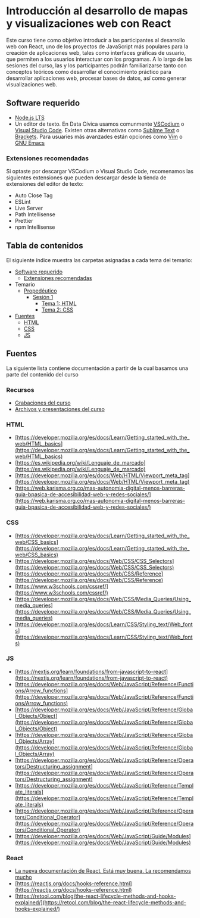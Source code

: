 # Introducción al desarrollo de mapas y visualizaciones web con React

Este curso tiene como objetivo introducir a las participantes al desarrollo web con React, uno de los proyectos de JavaScript más populares para la creación de aplicaciones web, tales como interfaces gráficas de usuario, que permiten a los usuarios interactuar con los programas. A lo largo de las sesiones del curso, las y los participantes podrán familiarizarse tanto con conceptos teóricos como desarrollar el conocimiento práctico para desarrollar aplicaciones web, procesar bases de datos, así como generar visualizaciones web.

## Software requerido
- [Node.js LTS](https://nodejs.org/en/download/)
- Un editor de texto. En Data Cívica usamos comunmente [VSCodium](https://github.com/VSCodium/vscodium/releases) o [Visual Studio Code](https://code.visualstudio.com/). Existen otras alternativas como [Sublime Text](https://www.sublimetext.com/) o [Brackets](https://brackets.io/). Para usuaries más avanzades están opciones como [Vim](https://www.vim.org/download.php) o [GNU Emacs](https://www.gnu.org/software/emacs/)

### Extensiones recomendadas
Si optaste por descargar VSCodium o Visual Studio Code, recomenamos las siguientes extensiones que pueden descargar desde la tienda de extensiones del editor de texto:
- Auto Close Tag
- ESLint
- Live Server
- Path Intellisense
- Prettier
- npm Intellisense

## Tabla de contenidos
El siguiente índice muestra las carpetas asignadas a cada tema del temario:
<!-- TOC -->
- [Software requerido](#software-requerido)
  - [Extensiones recomendadas](#extensiones-recomendadas)
- Temario
  - [Propedéutico]([#tabla-de-contenidos](https://github.com/datacivica/dataviz-react-jun22/tree/main/Proped%C3%A9utico))
    - [Sesión 1](https://github.com/datacivica/dataviz-react-jun22/tree/main/Proped%C3%A9utico/Sesi%C3%B3n%201)
      - [Tema 1: HTML](https://github.com/datacivica/dataviz-react-jun22/tree/main/Proped%C3%A9utico/Sesi%C3%B3n%201/HTML)
      - [Tema 2: CSS](https://github.com/datacivica/dataviz-react-jun22/tree/main/Proped%C3%A9utico/Sesi%C3%B3n%201/HTML%20y%20CSS)
- [Fuentes](#fuentes)
  - [HTML](#html)
  - [CSS](#css)
  - [JS](#js)

<!-- /TOC -->


## Fuentes
La siguiente lista contiene documentación a partir de la cual basamos una parte del contenido del curso

### Recursos
- [Grabaciones del curso](https://youtube.com/playlist?list=PLhsNbv0MW-cZdvGDDxrqqhOpqlj7nJmJo)
- [Archivos y presentaciones del curso](https://drive.google.com/drive/folders/1px8LN839WM53n5n-5VFRQfva086atQ2P?usp=sharing)

### HTML
- [https://developer.mozilla.org/es/docs/Learn/Getting_started_with_the_web/HTML_basics](https://developer.mozilla.org/es/docs/Learn/Getting_started_with_the_web/HTML_basics)
- [https://es.wikipedia.org/wiki/Lenguaje_de_marcado](https://es.wikipedia.org/wiki/Lenguaje_de_marcado)
- [https://developer.mozilla.org/es/docs/Web/HTML/Viewport_meta_tag](https://developer.mozilla.org/es/docs/Web/HTML/Viewport_meta_tag)
- [https://web.karisma.org.co/mas-autonomia-digital-menos-barreras-guia-bpasica-de-accesibilidad-web-y-redes-sociales/](https://web.karisma.org.co/mas-autonomia-digital-menos-barreras-guia-bpasica-de-accesibilidad-web-y-redes-sociales/)

### CSS
- [https://developer.mozilla.org/es/docs/Learn/Getting_started_with_the_web/CSS_basics](https://developer.mozilla.org/es/docs/Learn/Getting_started_with_the_web/CSS_basics)
- [https://developer.mozilla.org/es/docs/Web/CSS/CSS_Selectors](https://developer.mozilla.org/es/docs/Web/CSS/CSS_Selectors)
- [https://developer.mozilla.org/es/docs/Web/CSS/Reference](https://developer.mozilla.org/es/docs/Web/CSS/Reference)
- [https://www.w3schools.com/cssref/](https://www.w3schools.com/cssref/)
- [https://developer.mozilla.org/es/docs/Web/CSS/Media_Queries/Using_media_queries](https://developer.mozilla.org/es/docs/Web/CSS/Media_Queries/Using_media_queries)
- [https://developer.mozilla.org/es/docs/Learn/CSS/Styling_text/Web_fonts](https://developer.mozilla.org/es/docs/Learn/CSS/Styling_text/Web_fonts)

### JS
- [https://nextjs.org/learn/foundations/from-javascript-to-react](https://nextjs.org/learn/foundations/from-javascript-to-react)
- [https://developer.mozilla.org/es/docs/Web/JavaScript/Reference/Functions/Arrow_functions](https://developer.mozilla.org/es/docs/Web/JavaScript/Reference/Functions/Arrow_functions)
- [https://developer.mozilla.org/es/docs/Web/JavaScript/Reference/Global_Objects/Object](https://developer.mozilla.org/es/docs/Web/JavaScript/Reference/Global_Objects/Object)
- [https://developer.mozilla.org/es/docs/Web/JavaScript/Reference/Global_Objects/Array](https://developer.mozilla.org/es/docs/Web/JavaScript/Reference/Global_Objects/Array)
- [https://developer.mozilla.org/es/docs/Web/JavaScript/Reference/Operators/Destructuring_assignment](https://developer.mozilla.org/es/docs/Web/JavaScript/Reference/Operators/Destructuring_assignment)
- [https://developer.mozilla.org/es/docs/Web/JavaScript/Reference/Template_literals](https://developer.mozilla.org/es/docs/Web/JavaScript/Reference/Template_literals)
- [https://developer.mozilla.org/es/docs/Web/JavaScript/Reference/Operators/Conditional_Operator](https://developer.mozilla.org/es/docs/Web/JavaScript/Reference/Operators/Conditional_Operator)
- [https://developer.mozilla.org/es/docs/Web/JavaScript/Guide/Modules](https://developer.mozilla.org/es/docs/Web/JavaScript/Guide/Modules)

### React
- [La nueva documentación de React. Está muy buena. La recomendamos mucho](https://beta.reactjs.org/)
- [https://reactjs.org/docs/hooks-reference.html](https://reactjs.org/docs/hooks-reference.html)
- [https://retool.com/blog/the-react-lifecycle-methods-and-hooks-explained/](https://retool.com/blog/the-react-lifecycle-methods-and-hooks-explained/)
